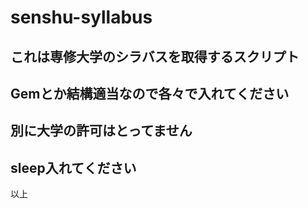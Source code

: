 # senshu-syllabus
## これは専修大学のシラバスを取得するスクリプト
## Gemとか結構適当なので各々で入れてください
## 別に大学の許可はとってません
## sleep入れてください
以上
